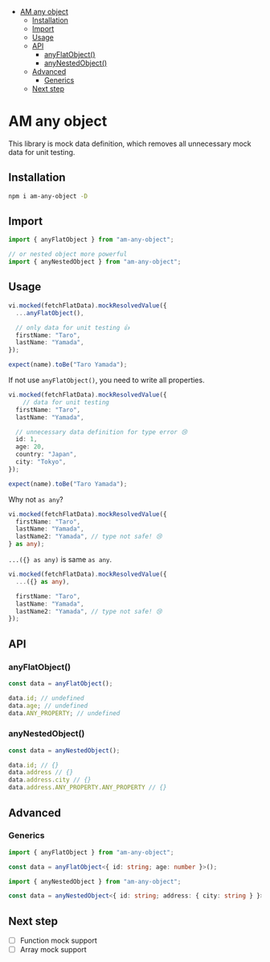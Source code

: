 - [AM any object](#am-any-object)
  - [Installation](#installation)
  - [Import](#import)
  - [Usage](#usage)
  - [API](#api)
    - [anyFlatObject()](#anyflatobject)
    - [anyNestedObject()](#anynestedobject)
  - [Advanced](#advanced)
    - [Generics](#generics)
  - [Next step](#next-step)


# AM any object

This library is mock data definition, which removes all unnecessary mock data for unit testing.

## Installation

```bash
npm i am-any-object -D
```

## Import

```typescript
import { anyFlatObject } from "am-any-object";

// or nested object more powerful
import { anyNestedObject } from "am-any-object";
```

## Usage

```typescript
vi.mocked(fetchFlatData).mockResolvedValue({
  ...anyFlatObject(),

  // only data for unit testing 👍
  firstName: "Taro",
  lastName: "Yamada",
});

expect(name).toBe("Taro Yamada");
```

If not use `anyFlatObject()`, you need to write all properties.

```typescript
vi.mocked(fetchFlatData).mockResolvedValue({
    // data for unit testing
  firstName: "Taro",
  lastName: "Yamada",

  // unnecessary data definition for type error 😢
  id: 1,
  age: 20,
  country: "Japan",
  city: "Tokyo",
});

expect(name).toBe("Taro Yamada");
```

Why not `as any`?

```typescript
vi.mocked(fetchFlatData).mockResolvedValue({
  firstName: "Taro",
  lastName: "Yamada",
  lastName2: "Yamada", // type not safe! 😢
} as any);
```

`...({} as any)` is same `as any`.

```typescript
vi.mocked(fetchFlatData).mockResolvedValue({
  ...({} as any),

  firstName: "Taro",
  lastName: "Yamada",
  lastName2: "Yamada", // type not safe! 😢
});
```

## API

### anyFlatObject()

```typescript
const data = anyFlatObject();

data.id; // undefined
data.age; // undefined
data.ANY_PROPERTY; // undefined
```

### anyNestedObject()

```typescript
const data = anyNestedObject();

data.id; // {}
data.address // {}
data.address.city // {}
data.address.ANY_PROPERTY.ANY_PROPERTY // {}
```

## Advanced

### Generics

```typescript
import { anyFlatObject } from "am-any-object";

const data = anyFlatObject<{ id: string; age: number }>();
```

```typescript
import { anyNestedObject } from "am-any-object";

const data = anyNestedObject<{ id: string; address: { city: string } }>();
```


## Next step 

- [ ] Function mock support
- [ ] Array mock support